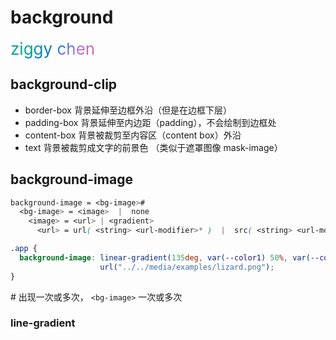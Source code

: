 # background
<style>
  .rainbow__text {
    --color1: #00a98e;
    --color2: #007ace;
    --color3: #aa78e3;
    --color4: #f15989;
    background: linear-gradient( 135deg, var(--color1) 25%, var(--color2) 50%, var(--color3) 75%, var(--color4) 100% );
    -webkit-background-clip: text;
    background-clip: text;
    -webkit-text-fill-color: transparent; 
    font-size: 26px;
    line-height: 30px;
}
</style>
<span class="rainbow__text">ziggy chen</span>

## background-clip
* border-box 背景延伸至边框外沿（但是在边框下层）
* padding-box  背景延伸至内边距（padding），不会绘制到边框处
* content-box  背景被裁剪至内容区（content box）外沿
* text  背景被裁剪成文字的前景色 （类似于遮罩图像 mask-image）


## background-image
```css
background-image = <bg-image>#  
  <bg-image> = <image>  |  none     
    <image> = <url> | <gradient>
      <url> = url( <string> <url-modifier>* )  |  src( <string> <url-modifier>* )  

.app {
  background-image: linear-gradient(135deg, var(--color1) 50%, var(--color2)),    
                    url("../../media/examples/lizard.png");
}
```
\# 出现一次或多次， `<bg-image>` 一次或多次

### line-gradient
